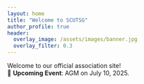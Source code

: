 ```yaml
---
layout: home
title: "Welcome to SCUTSG"
author_profile: true
header:
  overlay_image: /assets/images/banner.jpg
  overlay_filter: 0.3
---
```


Welcome to our official association site!  
📣 **Upcoming Event**: AGM on July 10, 2025.
